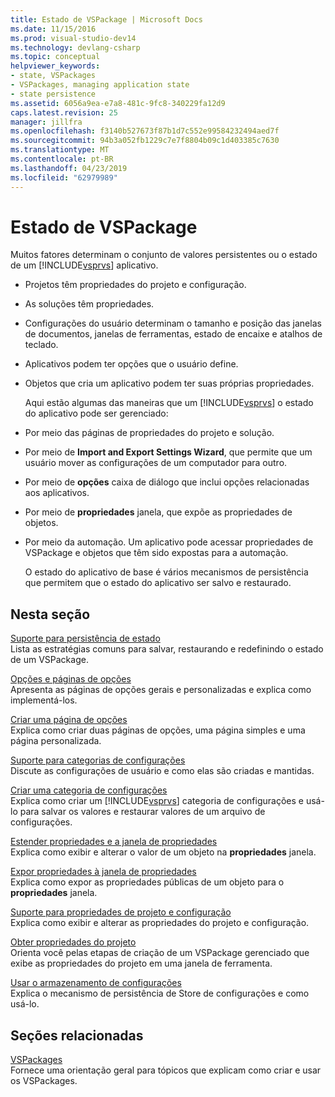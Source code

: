 ```yaml
---
title: Estado de VSPackage | Microsoft Docs
ms.date: 11/15/2016
ms.prod: visual-studio-dev14
ms.technology: devlang-csharp
ms.topic: conceptual
helpviewer_keywords:
- state, VSPackages
- VSPackages, managing application state
- state persistence
ms.assetid: 6056a9ea-e7a8-481c-9fc8-340229fa12d9
caps.latest.revision: 25
manager: jillfra
ms.openlocfilehash: f3140b527673f87b1d7c552e99584232494aed7f
ms.sourcegitcommit: 94b3a052fb1229c7e7f8804b09c1d403385c7630
ms.translationtype: MT
ms.contentlocale: pt-BR
ms.lasthandoff: 04/23/2019
ms.locfileid: "62979989"
---
```

# <a name="vspackage-state"></a>Estado de VSPackage
Muitos fatores determinam o conjunto de valores persistentes ou o estado de um [!INCLUDE[vsprvs](../includes/vsprvs-md.md)] aplicativo.  
  
- Projetos têm propriedades do projeto e configuração.  
  
- As soluções têm propriedades.  
  
- Configurações do usuário determinam o tamanho e posição das janelas de documentos, janelas de ferramentas, estado de encaixe e atalhos de teclado.  
  
- Aplicativos podem ter opções que o usuário define.  
  
- Objetos que cria um aplicativo podem ter suas próprias propriedades.  
  
  Aqui estão algumas das maneiras que um [!INCLUDE[vsprvs](../includes/vsprvs-md.md)] o estado do aplicativo pode ser gerenciado:  
  
- Por meio das páginas de propriedades do projeto e solução.  
  
- Por meio de **Import and Export Settings Wizard**, que permite que um usuário mover as configurações de um computador para outro.  
  
- Por meio de **opções** caixa de diálogo que inclui opções relacionadas aos aplicativos.  
  
- Por meio de **propriedades** janela, que expõe as propriedades de objetos.  
  
- Por meio da automação. Um aplicativo pode acessar propriedades de VSPackage e objetos que têm sido expostas para a automação.  
  
  O estado do aplicativo de base é vários mecanismos de persistência que permitem que o estado do aplicativo ser salvo e restaurado.  
  
## <a name="in-this-section"></a>Nesta seção  
 [Suporte para persistência de estado](../misc/support-for-state-persistence.md)  
 Lista as estratégias comuns para salvar, restaurando e redefinindo o estado de um VSPackage.  
  
 [Opções e páginas de opções](../extensibility/internals/options-and-options-pages.md)  
 Apresenta as páginas de opções gerais e personalizadas e explica como implementá-los.  
  
 [Criar uma página de opções](../extensibility/creating-an-options-page.md)  
 Explica como criar duas páginas de opções, uma página simples e uma página personalizada.  
  
 [Suporte para categorias de configurações](../misc/support-for-settings-categories.md)  
 Discute as configurações de usuário e como elas são criadas e mantidas.  
  
 [Criar uma categoria de configurações](../extensibility/creating-a-settings-category.md)  
 Explica como criar um [!INCLUDE[vsprvs](../includes/vsprvs-md.md)] categoria de configurações e usá-lo para salvar os valores e restaurar valores de um arquivo de configurações.  
  
 [Estender propriedades e a janela de propriedades](../extensibility/extending-properties-and-the-property-window.md)  
 Explica como exibir e alterar o valor de um objeto na **propriedades** janela.  
  
 [Expor propriedades à janela de propriedades](../extensibility/exposing-properties-to-the-properties-window.md)  
 Explica como expor as propriedades públicas de um objeto para o **propriedades** janela.  
  
 [Suporte para propriedades de projeto e configuração](../extensibility/internals/support-for-project-and-configuration-properties.md)  
 Explica como exibir e alterar as propriedades do projeto e configuração.  
  
 [Obter propriedades do projeto](../extensibility/getting-project-properties.md)  
 Orienta você pelas etapas de criação de um VSPackage gerenciado que exibe as propriedades do projeto em uma janela de ferramenta.  
  
 [Usar o armazenamento de configurações](../extensibility/using-the-settings-store.md)  
 Explica o mecanismo de persistência de Store de configurações e como usá-lo.  
  
## <a name="related-sections"></a>Seções relacionadas  
 [VSPackages](../extensibility/internals/vspackages.md)  
 Fornece uma orientação geral para tópicos que explicam como criar e usar os VSPackages.